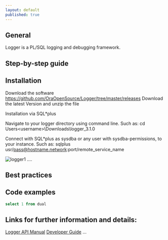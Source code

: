 ```yaml
---
layout: default
published: true
---
```




## General
 
Logger is a PL/SQL logging and debugging framework.
 
## Step-by-step guide

## Installation

Download the software
https://github.com/OraOpenSource/Logger/tree/master/releases
Download the latest Version and unzip the file

Installation via SQL*plus
 
Navigate to your logger directory using command line. 
Such as: cd Users\<username>\Downloads\logger_3.1.0 
 
Connect with SQL*plus as sysdba or any user with sysdba-permissions, to your instance.
Such as: sqlplus usr/pass@hostname.network:port/remote_service_name

![logger1](images/logger1.png)
....

## Best practices

## Code examples

```sql
select 1 from dual
```

## Links for further information and details:

[Logger API Manual](http://github.oraopensource.com/flatdoc?repo=logger&path=docs%2FLogger+API.md)
[Developer Guide](http://github.oraopensource.com/flatdoc?repo=logger&path=docs%2FDevelopment+Guide.md)
...
